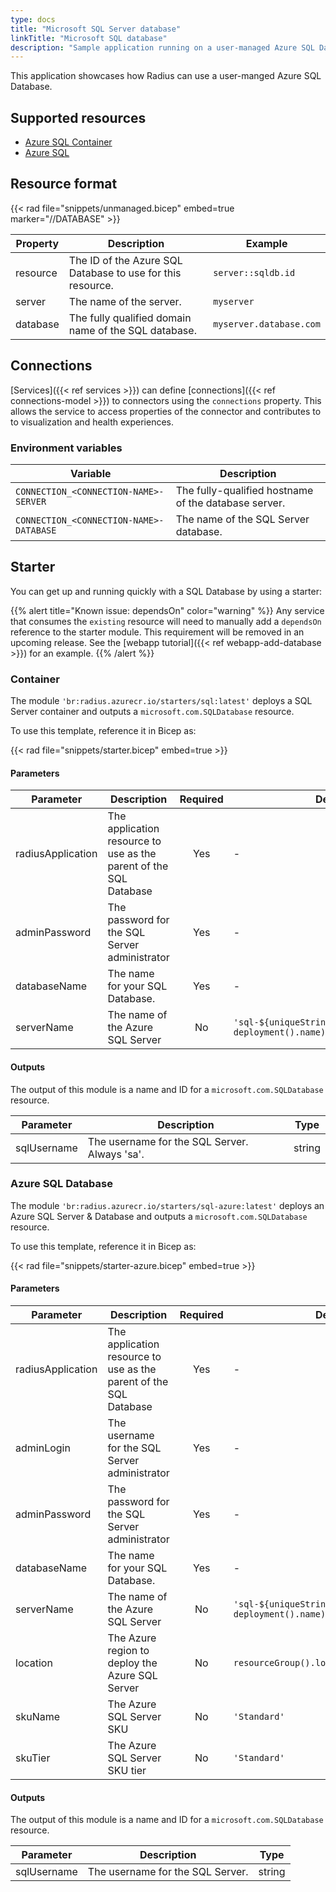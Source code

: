```yaml
---
type: docs
title: "Microsoft SQL Server database"
linkTitle: "Microsoft SQL database"
description: "Sample application running on a user-managed Azure SQL Database"
---
```


This application showcases how Radius can use a user-manged Azure SQL Database. 

## Supported resources

- [Azure SQL Container](https://hub.docker.com/_/microsoft-mssql-server)
- [Azure SQL](https://docs.microsoft.com/en-us/azure/azure-sql/)

## Resource format

{{< rad file="snippets/unmanaged.bicep" embed=true marker="//DATABASE" >}}

| Property | Description | Example |
|----------|-------------|---------|
| resource | The ID of the Azure SQL Database to use for this resource. | `server::sqldb.id` |
| server | The name of the server. | `myserver` |
| database | The fully qualified domain name of the SQL database. | `myserver.database.com` |

## Connections

[Services]({{< ref services >}}) can define [connections]({{< ref connections-model >}}) to connectors using the `connections` property. This allows the service to access properties of the connector and contributes to to visualization and health experiences.

### Environment variables

| Variable | Description |
|----------|-------------|
| `CONNECTION_<CONNECTION-NAME>-SERVER` | The fully-qualified hostname of the database server. |
| `CONNECTION_<CONNECTION-NAME>-DATABASE` | The name of the SQL Server database. |

## Starter

You can get up and running quickly with a SQL Database by using a starter:

{{% alert title="Known issue: dependsOn" color="warning" %}}
Any service that consumes the `existing` resource will need to manually add a `dependsOn` reference to the starter module. This requirement will be removed in an upcoming release. See the [webapp tutorial]({{< ref webapp-add-database >}}) for an example.
{{% /alert %}}

### Container

The module `'br:radius.azurecr.io/starters/sql:latest'` deploys a SQL Server container and outputs a `microsoft.com.SQLDatabase` resource.

To use this template, reference it in Bicep as:

{{< rad file="snippets/starter.bicep" embed=true >}}

#### Parameters

| Parameter | Description | Required | Default |
|-----------|-------------|:--------:|---------|
| radiusApplication | The application resource to use as the parent of the SQL Database | Yes | - |
| adminPassword | The password for the SQL Server administrator | Yes | - |
| databaseName | The name for your SQL Database. | Yes | - |
| serverName | The name of the Azure SQL Server | No | `'sql-${uniqueString(resourceGroup().id, deployment().name)}'` |

#### Outputs

The output of this module is a name and ID for a `microsoft.com.SQLDatabase` resource.

| Parameter | Description | Type |
|-----------|-------------|------|
| sqlUsername | The username for the SQL Server. Always 'sa'. | string |

### Azure SQL Database

The module `'br:radius.azurecr.io/starters/sql-azure:latest'` deploys an Azure SQL Server & Database and outputs a `microsoft.com.SQLDatabase` resource.

To use this template, reference it in Bicep as:

{{< rad file="snippets/starter-azure.bicep" embed=true >}}

#### Parameters

| Parameter | Description | Required | Default |
|-----------|-------------|:--------:|---------|
| radiusApplication | The application resource to use as the parent of the SQL Database | Yes | - |
| adminLogin | The username for the SQL Server administrator | Yes | - |
| adminPassword | The password for the SQL Server administrator | Yes | - |
| databaseName | The name for your SQL Database. | Yes | - |
| serverName | The name of the Azure SQL Server | No | `'sql-${uniqueString(resourceGroup().id, deployment().name)}'` |
| location | The Azure region to deploy the Azure SQL Server | No | `resourceGroup().location` |
| skuName | The Azure SQL Server SKU | No | `'Standard'` |
| skuTier | The Azure SQL Server SKU tier | No | `'Standard'` |

#### Outputs

The output of this module is a name and ID for a `microsoft.com.SQLDatabase` resource.

| Parameter | Description | Type |
|-----------|-------------|------|
| sqlUsername | The username for the SQL Server. | string |
